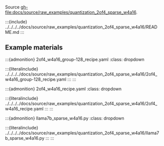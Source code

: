 Source <gh-file:docs/source/raw_examples/quantization_2of4_sparse_w4a16>.

:::{include} ../../../../docs/source/raw_examples/quantization_2of4_sparse_w4a16/README.md
:::

## Example materials

:::{admonition} 2of4_w4a16_group-128_recipe.yaml
:class: dropdown

:::{literalinclude} ../../../../docs/source/raw_examples/quantization_2of4_sparse_w4a16/2of4_w4a16_group-128_recipe.yaml
:::
:::

:::{admonition} 2of4_w4a16_recipe.yaml
:class: dropdown

:::{literalinclude} ../../../../docs/source/raw_examples/quantization_2of4_sparse_w4a16/2of4_w4a16_recipe.yaml
:::
:::

:::{admonition} llama7b_sparse_w4a16.py
:class: dropdown

:::{literalinclude} ../../../../docs/source/raw_examples/quantization_2of4_sparse_w4a16/llama7b_sparse_w4a16.py
:::
:::

